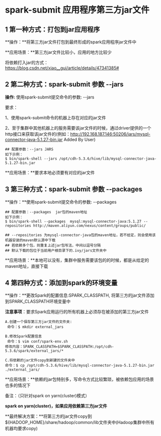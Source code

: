 # spark-submit 应用程序第三方jar文件

## 1 第一种方式：打包到jar应用程序

**操作：**将第三方jar文件打包到最终形成的spark应用程序jar文件中

**应用场景：**第三方jar文件比较小，应用的地方比较少

将依赖打入jar的方式：https://blog.csdn.net/xiao__gui/article/details/47341385#

## 2 第二种方式：spark-submit 参数 --jars

**操作:** 使用spark-submit提交命令的参数: --jars

要求：

1、使用spark-submit命令的机器上存在对应的jar文件

2、至于集群中其他机器上的服务需要该jar文件的时候，通过driver提供的一个http接口来获取该jar文件的(例如：http://192.168.187.146:50206/jars/mysql-connector-java-5.1.27-bin.jar Added By User)

```shell
## 配置参数：--jars JARS
如下示例：
$ bin/spark-shell --jars /opt/cdh-5.3.6/hive/lib/mysql-connector-java-5.1.27-bin.jar
```

**应用场景：**要求本地必须要有对应的jar文件



## 3 第三种方式：spark-submit 参数 --packages

**操作：**使用spark-submit提交命令的参数: --packages

```shell
## 配置参数：--packages  jar包的maven地址
如下示例：
$ bin/spark-shell --packages  mysql:mysql-connector-java:5.1.27 --repositories http://maven.aliyun.com/nexus/content/groups/public/

## --repositories 为mysql-connector-java包的maven地址，若不给定，则会使用该机器安装的maven默认源中下载
## 若依赖多个包，则重复上述jar包写法，中间以逗号分隔
## 默认下载的包位于当前用户根目录下的.ivy/jars文件夹中
```

**应用场景：**本地可以没有，集群中服务需要该包的的时候，都是从给定的maven地址，直接下载

## 4 第四种方式：添加到spark的环境变量

**操作：**更改Spark的配置信息:SPARK_CLASSPATH, 将第三方的jar文件添加到SPARK_CLASSPATH环境变量中

**注意事项**：要求Spark应用运行的所有机器上必须存在被添加的第三方jar文件

```shell
A.创建一个保存第三方jar文件的文件夹:
 命令：$ mkdir external_jars

B.修改Spark配置信息
 命令：$ vim conf/spark-env.sh
修改内容：SPARK_CLASSPATH=$SPARK_CLASSPATH:/opt/cdh-5.3.6/spark/external_jars/*

C.将依赖的jar文件copy到新建的文件夹中
命令：$ cp /opt/cdh-5.3.6/hive/lib/mysql-connector-java-5.1.27-bin.jar ./external_jars/
```

**应用场景：**依赖的jar包特别多，写命令方式比较繁琐，被依赖包应用的场景也多的情况下

备注：（只针对spark on yarn(cluster)模式）

**spark on yarn(cluster)，如果应用依赖第三方jar文件**

**最终解决方案：**将第三方的jar文件copy到${HADOOP_HOME}/share/hadoop/common/lib文件夹中(Hadoop集群中所有机器均要求copy)